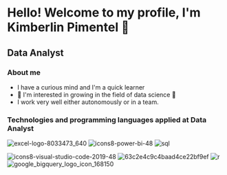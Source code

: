 <h1> Hello! Welcome to my profile, I'm Kimberlin Pimentel 👋 
<h2> Data Analyst

### About me
- I have a curious  mind and I'm a quick learner
- 👀 I'm interested in growing in the field of data science 🌱
- I work very well either autonomously or in a team.

### Technologies and programming languages applied at Data Analyst
![excel-logo-8033473_640](https://github.com/user-attachments/assets/32fcfda6-5560-4f37-9327-3ffb73d75e61)
![icons8-power-bi-48](https://github.com/user-attachments/assets/4539ad05-b1c9-434d-81b4-040f5bb3e369)
![sql](https://github.com/user-attachments/assets/1286341a-b849-4944-a08b-ace8e4574254)

![icons8-visual-studio-code-2019-48](https://github.com/user-attachments/assets/a0dcc62a-5131-43e9-ab4c-20cae5b094a5)
![63c2e4c9c4baad4ce22bf9ef](https://github.com/user-attachments/assets/3e5e6bfc-b048-4340-853a-88457370dcac)
![r](https://github.com/user-attachments/assets/f315721f-3189-4b9d-9f06-4a7dff7b71fd)
![google_bigquery_logo_icon_168150](https://github.com/user-attachments/assets/44402412-b8c3-447c-b016-fd5cd471a397)


<!---
KimberlinPiment![Uploading r.png…]()
el17/KimberlinPimentel17 is a ✨ special ✨ repository because its `README.md` (this file) appears on your GitHub profile.
You can click the Preview link to take a look at your changes.
--->

